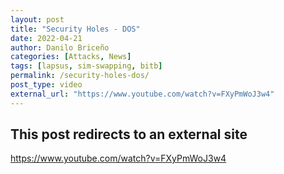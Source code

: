 ```yaml
---
layout: post
title: "Security Holes - DOS"
date: 2022-04-21
author: Danilo Briceño
categories: [Attacks, News]
tags: [lapsus, sim-swapping, bitb]
permalink: /security-holes-dos/
post_type: video
external_url: "https://www.youtube.com/watch?v=FXyPmWoJ3w4"
---
```


## This post redirects to an external site

https://www.youtube.com/watch?v=FXyPmWoJ3w4
